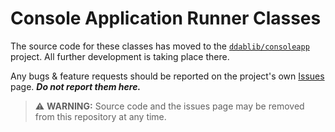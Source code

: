 # Console Application Runner Classes

The source code for these classes has moved to the [`ddablib/consoleapp`](https://github.com/ddablib/consoleapp) project. All further development is taking place there.

Any bugs & feature requests should be reported on the project's own [Issues](https://github.com/ddablib/consoleapp/issues) page. ***Do not report them here.***

> ⚠️ **WARNING:** Source code and the issues page may be removed from this repository at any time.
